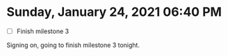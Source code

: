 # Sunday, January 24, 2021 06:40 PM
- [ ] Finish milestone 3

Signing on, going to finish milestone 3 tonight. 

